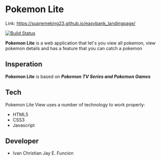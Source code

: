

# Pokemon Lite

[comment]: <> (a reference style link.)
Link: https://supremeking23.github.io/easybank_landingpage/

[![Build Status](https://travis-ci.org/joemccann/dillinger.svg?branch=master)](https://travis-ci.org/joemccann/dillinger)

**Pokemon Lite** is a web application that let's you view all pokemon, view pokemon details and has a feature that you can catch a pokemon



## Insperation
__Pokemon Lite__ is based on __*Pokemon TV Series and Pokemon Games*__ 



## Tech 

Pokemon Lite View uses a number of technology to work properly:

* HTML5
* CSS3
* Javascript



## Developer
* Ivan Christian Jay E. Funcion




